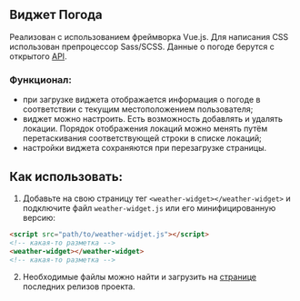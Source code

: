 ## Виджет Погода 
Реализован с использованием фреймворка Vue.js. Для написания CSS использован препроцессор Sass/SCSS. Данные о погоде берутся с открытого [API](https://openweathermap.org/api).  

### Функционал:
- при загрузке виджета отображается информация о погоде в соответствии с текущим местоположением пользователя;
- виджет можно настроить. Есть возможность добавлять и удалять локации. Порядок отображения локаций можно менять путём перетаскивания соответствующей строки в списке локаций;
- настройки виджета сохраняются при перезагрузке страницы.

## Как использовать:  
1. Добавьте на свою страницу тег `<weather-widget></weather-widget>` и подключите файл `weather-widget.js` или его минифицированную версию:  
```HTML
<script src="path/to/weather-widjet.js"></script>
<!-- какая-то разметка -->
<weather-widget></weather-widget>
<!-- какая-то разметка -->
```
2. Необходимые файлы можно найти и загрузить на [странице](https://github.com/EvgeniyL0/weather-widget/releases/) последних релизов проекта.
